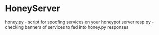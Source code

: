 # HoneyServer

honey.py - script for spoofing services on your honeypot server
resp.py - checking banners of services to fed into honey.py responses